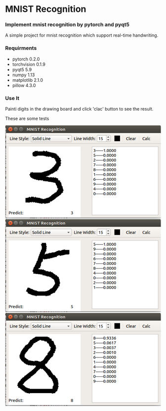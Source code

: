 # MNIST Recognition

### Implement mnist recognition by pytorch and pyqt5
A simple project for mnist recognition which support real-time handwriting.

### Requirments
* pytorch  0.2.0
* torchvision 0.1.9
* pyqt5 5.9
* numpy 1.13
* matplotlib  2.1.0
* pillow 4.3.0


### Use It
Painti digits in the drawing board and click 'clac' button to see the result.

These are some tests

![3.png](images/test3.png)
![5.png](images/test5.png)
![8.png](images/test8.png)


